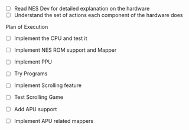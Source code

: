 - [ ] Read NES Dev for detailed explanation on the hardware 
- [ ] Understand the set of actions each component of the hardware does

Plan of Execution 
- [ ] Implement the CPU and test it 
- [ ] Implement NES ROM support and Mapper 
- [ ] Implement PPU
- [ ] Try Programs 
- [ ] Implement Scrolling feature 
- [ ] Test Scrolling Game 
- [ ] Add APU support 
- [ ] Implement APU related mappers 

